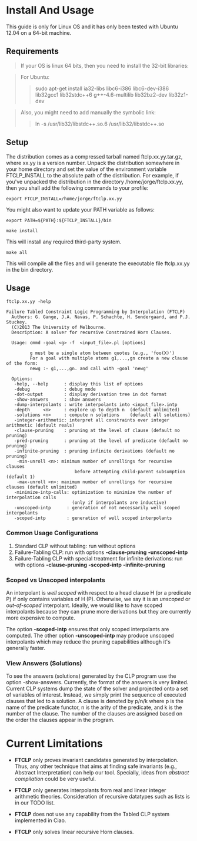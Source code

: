 # Install And Usage #

This guide is only for Linux OS and it has only been tested with Ubuntu 12.04 on a 64-bit machine.

## Requirements ##

> If your OS is linux 64 bits, then you need to install the 32-bit libraries:

> For Ubuntu:
> > sudo apt-get install ia32-libs libc6-i386 libc6-dev-i386 lib32gcc1
> > lib32stdc++6 g++-4.6-multilib lib32bz2-dev  lib32z1-dev


> Also, you might need to add manually the symbolic link:
> > ln -s /usr/lib32/libstdc++.so.6 /usr/lib32/libstdc++.so



## Setup ##

The distribution comes as a compressed tarball named
ftclp.xx.yy.tar.gz, where xx.yy is a version number. Unpack the
distribution somewhere in your home directory and set the value of the
environment variable FTCLP\_INSTALL to the absolute path of the
distribution. For example, if you've unpacked the distribution in the
directory /home/jorge/ftclp.xx.yy, then you shall add the
following commands to your profile:

```
export FTCLP_INSTALL=/home/jorge/ftclp.xx.yy
```

You might also want to update your PATH variable as follows:

```
export PATH=${PATH}:${FTCLP_INSTALL}/bin
```

```
make install
```

This will install any required third-party system.

```
make all
```

This will compile all the files and will generate the executable file
ftclp.xx.yy in the bin directory.

## Usage ##

```
ftclp.xx.yy -help

Failure Tabled Constraint Logic Programming by Interpolation (FTCLP)
  Authors: G. Gange, J.A. Navas, P. Schachte, H. Sondergaard, and P.J. Stuckey.
  (C)2013 The University of Melbourne.
  Description: A solver for recursive Constrained Horn Clauses.

  Usage: cmmd -goal <g> -f  <input_file>.pl [options] 

         g must be a single atom between quotes (e.g., 'foo(X)') 
         For a goal with multiple atoms g1,...,gn create a new clause of the form:
         newg :- g1,...,gn. and call with -goal 'newg'

  Options: 
   -help, --help      : display this list of options
   -debug             : debug mode
   -dot-output        : display derivation tree in dot format
   -show-answers      : show answers
   -dump-interpolants : write interpolants into <input_file>.intp
   -depth     <n>     : explore up to depth n  (default unlimited)
   -solutions <n>     : compute n solutions    (default all solutions)
   -integer-arithmetic: interpret all constraints over integer arithmetic (default reals)
   -clause-pruning    : pruning at the level of clause (default no pruning)
   -pred-pruning      : pruning at the level of predicate (default no pruning)
   -infinite-pruning  : pruning infinite derivations (default no pruning)
	-min-unroll <n>: minimum number of unrollings for recursive clauses 
                          before attempting child-parent subsumption (default 1)
	-max-unroll <n>: maximum number of unrollings for recursive clauses (default unlimited)
   -minimize-intp-calls: optimization to minimize the number of interpolation calls
                         (only if interpolants are inductive)
   -unscoped-intp      : generation of not necessarily well scoped interpolants
   -scoped-intp        : generation of well scoped interpolants
```

### Common Usage Configurations ###

  1. Standard CLP without tabling: run without options
  1. Failure-Tabling CLP: run with options **-clause-pruning** **-unscoped-intp**
  1. Failure-Tabling CLP with special treatment for infinite derivations: run with options **-clause-pruning** **-scoped-intp** **-infinite-pruning**

### Scoped vs Unscoped interpolants ###

An interpolant is _well scoped_ with respect to a head clause H (or a predicate P) if only contains variables of H (P). Otherwise, we say it is an _unscoped_ or _out-of-scoped_ interpolant. Ideally, we would like to have scoped interpolants because they can prune more derivations but they are currently more expensive to compute.

The option **-scoped-intp** ensures that only scoped interpolants are computed. The other option **-unscoped-intp** may produce unscoped interpolants which may reduce the pruning capabilities although it's generally faster.

### View Answers (Solutions) ###

To see the answers (solutions) generated by the CLP program use the option -show-answers. Currently, the format of the answers is very limited. Current CLP systems dump the state of the solver and projected onto a set of variables of interest. Instead, we simply print the sequence of executed clauses that led to a solution. A clause is denoted by p/n/k where p is the name of the predicate functor, n is the arity of the predicate, and k is the number of the clause. The number of the clauses are assigned based on the order the clauses appear in the program.

# Current Limitations #

  * **FTCLP** only proves invariant candidates generated by interpolation. Thus, any other technique that aims at finding safe invariants (e.g., Abstract Interpretation) can help our tool. Specially, ideas from _abstract compilation_ could be very useful.

  * **FTCLP** only generates interpolants from real and linear integer arithmetic theories. Consideration of recursive datatypes such as lists is in our TODO list.

  * **FTCLP** does not use any capability from the Tabled CLP system implemented in Ciao.

  * **FTCLP** only solves linear recursive Horn clauses.